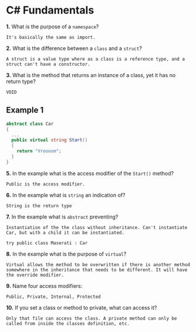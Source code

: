 # C# Fundamentals


**1.** What is the purpose of a `namespace`?
<!-- enter you answer in the space below -->
```
It's basically the same as import.
```
**2.** What is the difference between a `class` and a `struct`?
<!-- enter you answer in the space below -->
```
A struct is a value type where as a class is a reference type, and a struct can't have a constructor.
```
**3.** What is the method that returns an instance of a class, yet it has no return type?
<!-- enter you answer in the space below -->
```
VOID
```
## Example 1
```c#
abstract class Car
{
  ...
  public virtual string Start()
  {
    return "Vroooom";
  }
}
```
**5.** In the example what is the access modifier of the `Start()` method?
<!-- enter you answer in the space below -->
```
Public is the access modifier.
```
**6.** In the example what is `string` an indication of?
<!-- enter you answer in the space below -->
```
String is the return type
```
**7.** In the example what is `abstract` preventing?
<!-- enter you answer in the space below -->
```
Instantiation of the the class without inheritance. Can't instantiate Car, but with a child it can be instantiated. 

try public class Maserati : Car
```
**8.** In the example what is the purpose of `virtual`?
<!-- enter you answer in the space below -->
```
Virtual allows the method to be overwritten if there is another method somewhere in the inheritance that needs to be different. It will have the override modifier. 
```
**9.** Name four access modifiers:
<!-- enter you answer in the space below -->
```
Public, Private, Internal, Protected
```
**10.** If you set a class or method to private, what can access it?
<!-- enter you answer in the space below -->
```
Only that file can access the class. A private method can only be called from inside the classes definition, etc.
```
